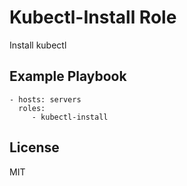 Kubectl-Install Role
=========

Install kubectl

Example Playbook
----------------

    - hosts: servers
      roles:
         - kubectl-install

License
-------

MIT
